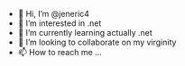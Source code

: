 - 👋 Hi, I’m @jeneric4
- 👀 I’m interested in .net
- 🌱 I’m currently learning actually .net
- 💞️ I’m looking to collaborate on my virginity
- 📫 How to reach me ...

<!---
jeneric4/jeneric4 is a ✨ special ✨ repository because its `README.md` (this file) appears on your GitHub profile.
You can click the Preview link to take a look at your changes.
--->
